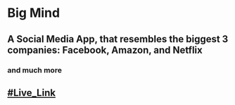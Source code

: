 # Big Mind

## A Social Media App, that resembles the biggest 3 companies: Facebook, Amazon, and Netflix

### and much more

## [#Live_Link](https://big-mind-community.web.app/)
